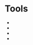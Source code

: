 # Tools

- [](https://digital.ai/periodic-table-of-devops-tools)
- [](https://towardsdatascience.com/plotly-dash-vs-streamlit-which-is-the-best-library-for-building-data-dashboard-web-apps-97d7c98b938c)
- [](https://towardsdatascience.com/the-problem-with-ai-developer-tools-for-enterprises-and-what-ikea-has-to-do-with-it-b26277841661)
- [](https://teachablemachine.withgoogle.com/train)
